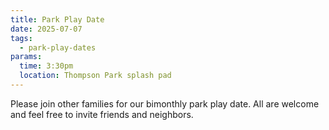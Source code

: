 ```yaml
---
title: Park Play Date
date: 2025-07-07
tags:
  - park-play-dates
params:
  time: 3:30pm
  location: Thompson Park splash pad
---
```


Please join other families for our bimonthly park play date. All are welcome and feel free to invite friends and neighbors.
